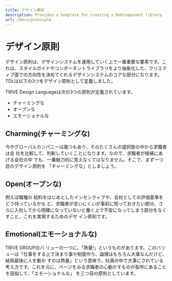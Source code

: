 ```yaml
---
title: デザイン原則
description: Provides a template for creating a WebComponent library.
url: /docs/principle
---
```


# デザイン原則

デザイン原則は、デザインシステムを運用していく上で一番重要な要素です。これは、スタイルガイドやコンポーネントライブラリをより抽象化した、クリエティブ面での方向性を決めてくれるデザインシステムのコアな部分になります。TDLは以下の3つをデザイン原則として定義しました。

TRIVE Design Languageは次の3つの原則が定義されています。

 - チャーミングな
 - オープンな
 - エモーショナルな

## Charming(チャーミングな)

今やグローバルカンパニーは幾つもあり、そのたくさんの選択肢の中から求職者は会 社を比較して、判断していくことになります。なので、求職者が候補にあげる会社の中 でも、一番魅力的に見えなくてはなりません。そこで、まず一つ目のデザイン原則を 「チャーミングな」としましょう。

## Open(オープンな)

例えば職種の 給料をはじめとしたインセンティブや、会社としての評価基準をどう持っているかな ど、求職者が言いにくいが事前に知っておきたい部分、さらに入社してから明確になっていないと働く上で不安になってしまう部分をなくすこと。これを実現するためのデザ イン原則です。

## Emotional(エモーショナルな)

TRIVE GROUPのバ リューの一つに、「熱量!」というものがあります。このバリューは「仕事をする上で決まり事や制度作り、論理はもちろん大事なんだけど、結局最後に人を動か すのは熱量」という意味で、社員の中で大事にされている考え方です。これを元に、ページをみる求職者の心動かすものが各所にあることを目指して、「エモーショナルな」 を三つ目の原則としています。


